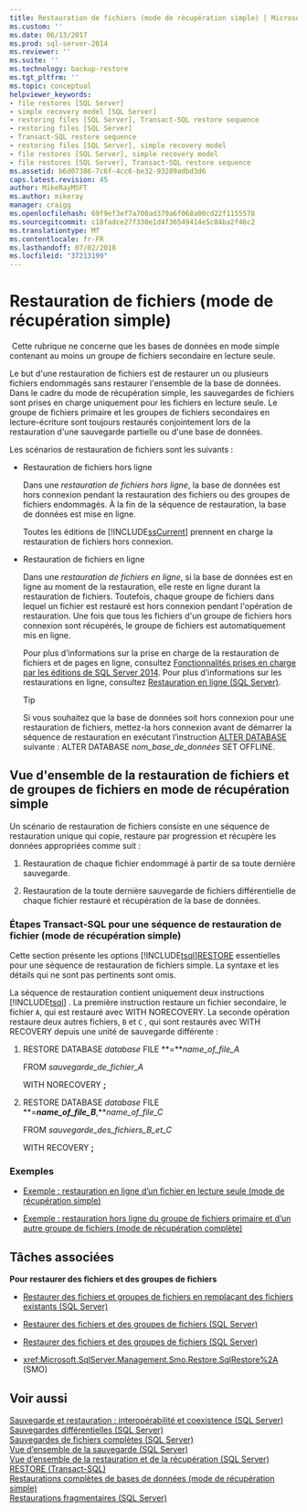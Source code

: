 ```yaml
---
title: Restauration de fichiers (mode de récupération simple) | Microsoft Docs
ms.custom: ''
ms.date: 06/13/2017
ms.prod: sql-server-2014
ms.reviewer: ''
ms.suite: ''
ms.technology: backup-restore
ms.tgt_pltfrm: ''
ms.topic: conceptual
helpviewer_keywords:
- file restores [SQL Server]
- simple recovery model [SQL Server]
- restoring files [SQL Server], Transact-SQL restore sequence
- restoring files [SQL Server]
- Transact-SQL restore sequence
- restoring files [SQL Server], simple recovery model
- file restores [SQL Server], simple recovery model
- file restores [SQL Server], Transact-SQL restore sequence
ms.assetid: b6d07386-7c6f-4cc6-be32-93289adbd3d6
caps.latest.revision: 45
author: MikeRayMSFT
ms.author: mikeray
manager: craigg
ms.openlocfilehash: 69f9ef3ef7a700ad379a6f068a00cd22f1155578
ms.sourcegitcommit: c18fadce27f330e1d4f36549414e5c84ba2f46c2
ms.translationtype: MT
ms.contentlocale: fr-FR
ms.lasthandoff: 07/02/2018
ms.locfileid: "37213199"
---
```

# <a name="file-restores-simple-recovery-model"></a>Restauration de fichiers (mode de récupération simple)
   Cette rubrique ne concerne que les bases de données en mode simple contenant au moins un groupe de fichiers secondaire en lecture seule.  
  
 Le but d'une restauration de fichiers est de restaurer un ou plusieurs fichiers endommagés sans restaurer l'ensemble de la base de données. Dans le cadre du mode de récupération simple, les sauvegardes de fichiers sont prises en charge uniquement pour les fichiers en lecture seule. Le groupe de fichiers primaire et les groupes de fichiers secondaires en lecture-écriture sont toujours restaurés conjointement lors de la restauration d'une sauvegarde partielle ou d'une base de données.  
  
 Les scénarios de restauration de fichiers sont les suivants :  
  
-   Restauration de fichiers hors ligne  
  
     Dans une *restauration de fichiers hors ligne*, la base de données est hors connexion pendant la restauration des fichiers ou des groupes de fichiers endommagés. À la fin de la séquence de restauration, la base de données est mise en ligne.  
  
     Toutes les éditions de [!INCLUDE[ssCurrent](../../includes/sscurrent-md.md)] prennent en charge la restauration de fichiers hors connexion.  
  
-   Restauration de fichiers en ligne  
  
     Dans une *restauration de fichiers en ligne*, si la base de données est en ligne au moment de la restauration, elle reste en ligne durant la restauration de fichiers. Toutefois, chaque groupe de fichiers dans lequel un fichier est restauré est hors connexion pendant l'opération de restauration. Une fois que tous les fichiers d'un groupe de fichiers hors connexion sont récupérés, le groupe de fichiers est automatiquement mis en ligne.  
  
     Pour plus d’informations sur la prise en charge de la restauration de fichiers et de pages en ligne, consultez [Fonctionnalités prises en charge par les éditions de SQL Server 2014](../../getting-started/features-supported-by-the-editions-of-sql-server-2014.md). Pour plus d’informations sur les restaurations en ligne, consultez [Restauration en ligne &#40;SQL Server&#41;](online-restore-sql-server.md).  
  
    > [!TIP]  
    >  Si vous souhaitez que la base de données soit hors connexion pour une restauration de fichiers, mettez-la hors connexion avant de démarrer la séquence de restauration en exécutant l’instruction [ALTER DATABASE](/sql/t-sql/statements/alter-database-transact-sql-set-options) suivante : ALTER DATABASE *nom_base_de_données* SET OFFLINE.  
  

  
##  <a name="Overview"></a> Vue d'ensemble de la restauration de fichiers et de groupes de fichiers en mode de récupération simple  
 Un scénario de restauration de fichiers consiste en une séquence de restauration unique qui copie, restaure par progression et récupère les données appropriées comme suit :  
  
1.  Restauration de chaque fichier endommagé à partir de sa toute dernière sauvegarde.  
  
2.  Restauration de la toute dernière sauvegarde de fichiers différentielle de chaque fichier restauré et récupération de la base de données.  
  
### <a name="transact-sql-steps-for-file-restore-sequence-simple-recovery-model"></a>Étapes Transact-SQL pour une séquence de restauration de fichier (mode de récupération simple)  
 Cette section présente les options [!INCLUDE[tsql](../../../includes/tsql-md.md)][RESTORE](/sql/t-sql/statements/restore-statements-transact-sql) essentielles pour une séquence de restauration de fichiers simple. La syntaxe et les détails qui ne sont pas pertinents sont omis.  
  
 La séquence de restauration contient uniquement deux instructions [!INCLUDE[tsql](../../../includes/tsql-md.md)] . La première instruction restaure un fichier secondaire, le fichier `A`, qui est restauré avec WITH NORECOVERY. La seconde opération restaure deux autres fichiers, `B` et `C` , qui sont restaurés avec WITH RECOVERY depuis une unité de sauvegarde différente :  
  
1.  RESTORE DATABASE *database* FILE **=***name_of_file_A*  
  
     FROM *sauvegarde_de_fichier_A*  
  
     WITH NORECOVERY **;**  
  
2.  RESTORE DATABASE *database* FILE **=***name_of_file_B***,***name_of_file_C*  
  
     FROM *sauvegarde_des_fichiers_B_et_C*  
  
     WITH RECOVERY **;**  
  
### <a name="examples"></a>Exemples  
  
-   [Exemple : restauration en ligne d’un fichier en lecture seule &#40;mode de récupération simple&#41;](example-online-restore-of-a-read-only-file-simple-recovery-model.md)  
  
-   [Exemple : restauration hors ligne du groupe de fichiers primaire et d’un autre groupe de fichiers &#40;mode de récupération complète&#41;](example-offline-restore-of-primary-and-one-other-filegroup-full-recovery-model.md)  
  
 
  
##  <a name="RelatedTasks"></a> Tâches associées  
 **Pour restaurer des fichiers et des groupes de fichiers**  
  
-   [Restaurer des fichiers et groupes de fichiers en remplaçant des fichiers existants &#40;SQL Server&#41;](restore-files-and-filegroups-over-existing-files-sql-server.md)  
  
-   [Restaurer des fichiers et des groupes de fichiers &#40;SQL Server&#41;](restore-files-and-filegroups-sql-server.md)  
  
-   [Restaurer des fichiers et des groupes de fichiers &#40;SQL Server&#41;](restore-files-and-filegroups-sql-server.md)  
  
-   <xref:Microsoft.SqlServer.Management.Smo.Restore.SqlRestore%2A> (SMO)  
  
  
  
## <a name="see-also"></a>Voir aussi  
 [Sauvegarde et restauration : interopérabilité et coexistence &#40;SQL Server&#41;](backup-and-restore-interoperability-and-coexistence-sql-server.md)   
 [Sauvegardes différentielles &#40;SQL Server&#41;](differential-backups-sql-server.md)   
 [Sauvegardes de fichiers complètes &#40;SQL Server&#41;](full-file-backups-sql-server.md)   
 [Vue d’ensemble de la sauvegarde &#40;SQL Server&#41;](backup-overview-sql-server.md)   
 [Vue d’ensemble de la restauration et de la récupération &#40;SQL Server&#41;](restore-and-recovery-overview-sql-server.md)   
 [RESTORE &#40;Transact-SQL&#41;](/sql/t-sql/statements/restore-statements-transact-sql)   
 [Restaurations complètes de bases de données &#40;mode de récupération simple&#41;](complete-database-restores-simple-recovery-model.md)   
 [Restaurations fragmentaires &#40;SQL Server&#41;](piecemeal-restores-sql-server.md)  
  
  
